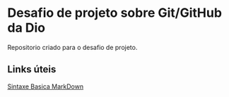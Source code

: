 # Desafio de projeto sobre Git/GitHub da Dio
Repositorio criado para o desafio de projeto.

## Links úteis
[Sintaxe Basica MarkDown](https://www.markdownguide.org/basic-syntax/)
